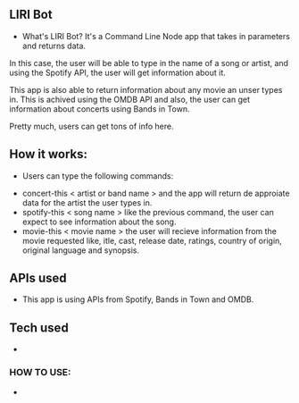 ## LIRI Bot

* What's LIRI Bot? It's a Command Line Node app that takes in parameters and returns data.

In this case, the user will be able to type in the name of a song or artist, and using the Spotify API, the user will get information about it.

This app is also able to return information about any movie an unser types in. This is achived using the OMDB API and also, the user can get information about concerts using Bands in Town. 

Pretty much, users can get tons of info here.

## How it works:

* Users can type the following commands: 

- concert-this < artist or band name > and the app will return de approiate data for the artist the user types in.
- spotify-this < song name > like the previous command, the user can expect to see information about the song.
- movie-this < movie name > the user will recieve information from the movie requested like, itle, cast, release date,    ratings, country of origin, original language and synopsis.

## APIs used

* This app is using APIs from Spotify, Bands in Town and OMDB.

## Tech used

* 

### HOW TO USE:

* 



